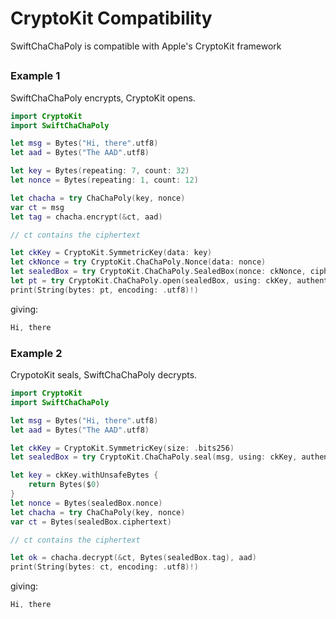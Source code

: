 # CryptoKit Compatibility

SwiftChaChaPoly is compatible with Apple's CryptoKit framework

## 


### Example 1

SwiftChaChaPoly encrypts, CryptoKit opens.

```swift
import CryptoKit
import SwiftChaChaPoly

let msg = Bytes("Hi, there".utf8)
let aad = Bytes("The AAD".utf8)

let key = Bytes(repeating: 7, count: 32)
let nonce = Bytes(repeating: 1, count: 12)

let chacha = try ChaChaPoly(key, nonce)
var ct = msg
let tag = chacha.encrypt(&ct, aad)

// ct contains the ciphertext

let ckKey = CryptoKit.SymmetricKey(data: key)
let ckNonce = try CryptoKit.ChaChaPoly.Nonce(data: nonce)
let sealedBox = try CryptoKit.ChaChaPoly.SealedBox(nonce: ckNonce, ciphertext: ct, tag: tag)
let pt = try CryptoKit.ChaChaPoly.open(sealedBox, using: ckKey, authenticating: aad)
print(String(bytes: pt, encoding: .utf8)!)
```
giving:
```swift
Hi, there
```
### Example 2

CrypotoKit seals, SwiftChaChaPoly decrypts.

```swift
import CryptoKit
import SwiftChaChaPoly

let msg = Bytes("Hi, there".utf8)
let aad = Bytes("The AAD".utf8)

let ckKey = CryptoKit.SymmetricKey(size: .bits256)
let sealedBox = try CryptoKit.ChaChaPoly.seal(msg, using: ckKey, authenticating: aad)

let key = ckKey.withUnsafeBytes {
    return Bytes($0)
}
let nonce = Bytes(sealedBox.nonce)
let chacha = try ChaChaPoly(key, nonce)
var ct = Bytes(sealedBox.ciphertext)

// ct contains the ciphertext

let ok = chacha.decrypt(&ct, Bytes(sealedBox.tag), aad)
print(String(bytes: ct, encoding: .utf8)!)
```
giving:
```swift
Hi, there
```
